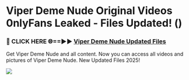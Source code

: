 # Viper Deme Nude Original Videos 0nlyFans Leaked - Files Updated! ()

<h3>🔴 CLICK HERE 🌐==►► <a href="https://tinyurl.com/2p9ay9w9" rel="nofollow">Viper Deme Nude Updated Files</a></h3>

Get Viper Deme Nude and all content. Now you can access all videos and pictures of Viper Deme Nude. New Updated Files 2025!

[![](https://i.imgur.com/KQgVmj3.gif)](https://tinyurl.com/2p9ay9w9)
